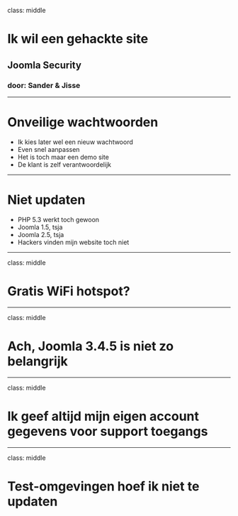 class: middle
# Ik wil een gehackte site
## Joomla Security
### door: Sander & Jisse

---
# Onveilige wachtwoorden
- Ik kies later wel een nieuw wachtwoord
- Even snel aanpassen
- Het is toch maar een demo site
- De klant is zelf verantwoordelijk

---
# Niet updaten
- PHP 5.3 werkt toch gewoon
- Joomla 1.5, tsja
- Joomla 2.5, tsja
- Hackers vinden mijn website toch niet

---
class: middle
# Gratis WiFi hotspot?

---
class: middle
# Ach, Joomla 3.4.5 is niet zo belangrijk

---
class: middle
# Ik geef altijd mijn eigen account gegevens voor support toegangs

---
class: middle
# Test-omgevingen hoef ik niet te updaten

